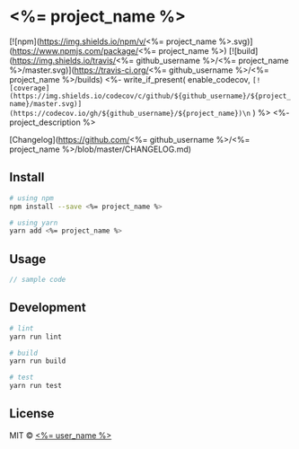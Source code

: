 # <%= project_name %>

[![npm](https://img.shields.io/npm/v/<%= project_name %>.svg)](https://www.npmjs.com/package/<%= project_name %>)
[![build](https://img.shields.io/travis/<%= github_username %>/<%= project_name %>/master.svg)](https://travis-ci.org/<%= github_username %>/<%= project_name %>/builds)
<%- write_if_present(
  enable_codecov,
  `[![coverage](https://img.shields.io/codecov/c/github/${github_username}/${project_name}/master.svg)](https://codecov.io/gh/${github_username}/${project_name})\n`
) %>
<%- project_description %>

[Changelog](https://github.com/<%= github_username %>/<%= project_name %>/blob/master/CHANGELOG.md)

## Install

```sh
# using npm
npm install --save <%= project_name %>

# using yarn
yarn add <%= project_name %>
```

## Usage

```ts
// sample code
```

## Development

```sh
# lint
yarn run lint

# build
yarn run build

# test
yarn run test
```

## License

MIT © [<%= user_name %>](<%= github_profile %>)
